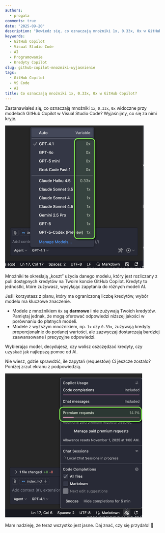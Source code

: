 ```yaml
---
authors:
  - progala
comments: true
date: "2025-09-20"
description: "Dowiedz się, co oznaczają mnożniki 1x, 0.33x, 0x w GitHub Copilot. Zrozum, jak działają kredyty i które modele są darmowe, aby efektywnie zarządzać kosztami."
keywords:
  - GitHub Copilot
  - Visual Studio Code
  - AI
  - Programowanie
  - Kredyty Copilot
slug: github-copilot-mnozniki-wyjasnienie
tags:
  - GitHub Copilot
  - VS Code
  - AI
title: Co oznaczają mnożniki 1x, 0.33x, 0x w GitHub Copilot?
---
```


Zastanawiałeś się, co oznaczają mnożniki `1x`, `0.33x`, `0x` widoczne przy modelach GitHub Copilot w Visual Studio Code? Wyjaśnijmy, co się za nimi kryje.

![Zrzut ekranu przedstawiający listę modeli w GitHub Copilot](images/Greenshot%202025-10-23%2020.24.19.png)

<!-- truncate -->

Mnożniki te określają „koszt” użycia danego modelu, który jest rozliczany z puli dostępnych kredytów na Twoim koncie GitHub Copilot. Kredyty to jednostki, które zużywasz, wysyłając zapytania do różnych modeli AI.

Jeśli korzystasz z planu, który ma ograniczoną liczbę kredytów, wybór modelu ma kluczowe znaczenie.

- Modele z mnożnikiem `0x` są **darmowe** i nie zużywają Twoich kredytów. Pamiętaj jednak, że mogą oferować odpowiedzi niższej jakości w porównaniu do płatnych modeli.
- Modele z wyższym mnożnikiem, np. `1x` czy `0.33x`, zużywają kredyty proporcjonalnie do podanej wartości, ale zazwyczaj dostarczają bardziej zaawansowane i precyzyjne odpowiedzi.

Wybierając model, decydujesz, czy wolisz oszczędzać kredyty, czy uzyskać jak najlepszą pomoc od AI.

Nie wiesz, gdzie sprawdzić, ile zapytań (requestów) Ci jeszcze zostało? Poniżej zrzut ekranu z podpowiedzią.

![Zrzut ekranu przedstawiający GitHub Copilot requests](images/Greenshot%202025-10-23%2020.24.07.png)

Mam nadzieję, że teraz wszystko jest jasne. Daj znać, czy się przydało! 💪
